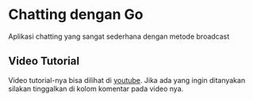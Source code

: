 # Chatting dengan Go

Aplikasi chatting yang sangat sederhana dengan metode broadcast

## Video Tutorial

Video tutorial-nya bisa dilihat di [youtube](https://youtu.be/QysUAzgD3gs). Jika ada yang ingin ditanyakan silakan 
tinggalkan di kolom komentar pada video nya.
